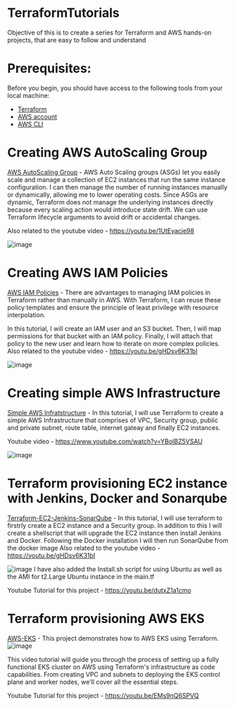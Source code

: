 # TerraformTutorials

Objective of this is to create a series for Terraform and AWS hands-on projects, that are easy to follow and understand

# **Prerequisites:**
Before you begin, you should have access to the following tools from your local machine: 

- [Terraform](https://developer.hashicorp.com/terraform/tutorials/aws-get-started/install-cli) 
- [AWS account](https://aws.amazon.com/) 
- [AWS CLI](https://docs.aws.amazon.com/cli/latest/userguide/getting-started-install.html)

# Creating AWS AutoScaling Group
[AWS AutoScaling Group](https://github.com/OklenCodes/Terraform-AWS-Tutorials/tree/main/AutoScalingGroup) - AWS Auto Scaling groups (ASGs) let you easily scale and manage a collection of EC2 instances that run the same instance configuration. I can then manage the number of running instances manually or dynamically, allowing me to lower operating costs. Since ASGs are dynamic, Terraform does not manage the underlying instances directly because every scaling action would introduce state drift. We can use Terraform lifecycle arguments to avoid drift or accidental changes.

Also related to the youtube video - https://youtu.be/1UtEyacje98

![image](https://github.com/user-attachments/assets/fed3f73d-1f9a-4f21-9a04-0c4014382052)

# Creating AWS IAM Policies 
[AWS IAM Policies](https://github.com/OklenCodes/Terraform-AWS-Tutorials/tree/main/IAMPolicies) - There are advantages to managing IAM policies in Terraform rather than manually in AWS. With Terraform, I can reuse these policy templates and ensure the principle of least privilege with resource interpolation.

In this tutorial, I will create an IAM user and an S3 bucket. Then, I will map permissions for that bucket with an IAM policy. Finally, I will attach that policy to the new user and learn how to iterate on more complex policies.
Also related to the youtube video - https://youtu.be/gHDsv6K31bI

![image](https://github.com/OklenCodes/Terraform-AWS-Tutorials/blob/main/IAMandS3Policy/IAM%20image.PNG)


# Creating simple AWS Infrastructure

[Simple AWS Infratstructure](https://github.com/OklenCodes/Terraform-AWS-Tutorials/tree/main/Simple-AWS-Infrastructure) - In this tutorial, I will use Terraform to create a simple AWS Infrastructure that comprises of VPC, Security group, public and private subnet, route table, internet gateay and finally EC2 instances. 

Youtube video - https://www.youtube.com/watch?v=YBoIBZ5VSAU

![image](https://github.com/user-attachments/assets/128dfd78-b027-4d3a-82bd-96be3f4e9da1)

# Terraform provisioning EC2 instance with Jenkins, Docker and Sonarqube

[Terraform-EC2-Jenkins-SonarQube](https://github.com/OklenCodes/Terraform-AWS-Tutorials/tree/main/Terraform-EC2-Jenkins-SonarQube) - In this tutorial, I will use terraform to firstrly create a EC2 instance and a Security group. In addition to this I will create a shellscript that will upgrade the EC2 instance then install Jenkins  and Docker. 
Following the Docker installation I will then run SonarQube from the docker image
Also related to the youtube video - https://youtu.be/gHDsv6K31bI

![image](https://github.com/user-attachments/assets/afa81ce2-3d6d-4a22-bb15-9ee9cd337ce1)
I have also added the Install.sh script for using Ubuntu as well as the AMI for t2.Large Ubuntu instance in the main.tf

Youtube Tutorial for this project - https://youtu.be/dutxZ1a1cmo

# Terraform provisioning AWS EKS
[AWS-EKS](https://github.com/OklenCodes/Terraform-AWS-Tutorials/tree/main/AWSEKS) - This project demonstrates how to AWS EKS using Terraform.
![image](https://github.com/user-attachments/assets/78f6ad32-d5df-427e-b049-3ee2b9c9c01b)

This video tutorial will guide you through the process of setting up a fully functional EKS cluster on AWS using Terraform's infrastructure as code capabilities. 
From creating VPC and subnets to deploying the EKS control plane and worker nodes, we'll cover all the essential steps.

Youtube Tutorial for this project - https://youtu.be/EMs9nQ6SPVQ



